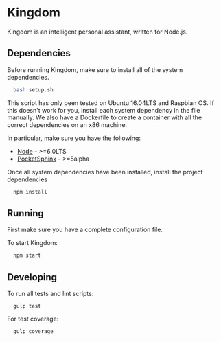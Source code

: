 # Kingdom

Kingdom is an intelligent personal assistant, written for Node.js.

## Dependencies
Before running Kingdom, make sure to install all of the system dependencies.
```bash
  bash setup.sh
```
This script has only been tested on Ubuntu 16.04LTS and Raspbian OS.
If this doesn't work for you, install each system dependency in the file manually.
We also have a Dockerfile to create a container with all the correct dependencies on an x86 machine.

In particular, make sure you have the following:
- [Node](https://nodejs.org/en/) - >=6.0LTS
- [PocketSphinx](http://cmusphinx.sourceforge.net/wiki/tutorialpocketsphinx) - >=5alpha

Once all system dependencies have been installed, install the project dependencies
```bash
  npm install
```

## Running
First make sure you have a complete configuration file.

To start Kingdom:
```bash
  npm start
```



## Developing

To run all tests and lint scripts:
```nodejs
  gulp test
```

For test coverage:
```nodejs
  gulp coverage
```
